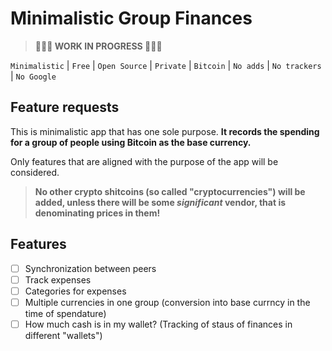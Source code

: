 # Minimalistic Group Finances

> **👷👷👷 WORK IN PROGRESS 👷👷👷**

`Minimalistic` | `Free` | `Open Source` | `Private` | `Bitcoin` | `No adds` | `No trackers` | `No Google`

## Feature requests

This is minimalistic app that has one sole purpose. **It records the spending for a group of people using Bitcoin as the base currency.**

Only features that are aligned with the purpose of the app will be considered.

> **No other crypto shitcoins (so called "cryptocurrencies") will be added, unless there will be some *significant* vendor, that is denominating prices in them!**

## Features

- [ ] Synchronization between peers
- [ ] Track expenses
- [ ] Categories for expenses
- [ ] Multiple currencies in one group (conversion into base currncy in the time of spendature)
- [ ] How much cash is in my wallet? (Tracking of staus of finances in different "wallets")

